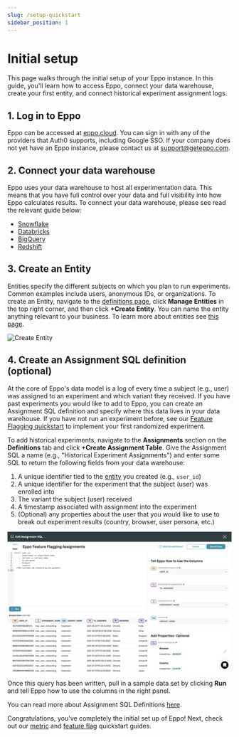 ```yaml
---
slug: /setup-quickstart
sidebar_position: 1
---
```


# Initial setup

This page walks through the initial setup of your Eppo instance. In this guide, you'll learn how to access Eppo, connect your data warehouse, create your first entity, and connect historical experiment assignment logs.

## 1. Log in to Eppo

Eppo can be accessed at [eppo.cloud](http://eppo.cloud). You can sign in with any of the providers that Auth0 supports, including Google SSO. If your company does not yet have an Eppo instance, please contact us at [support@geteppo.com](mailto:support@geteppo.com).

## 2. Connect your data warehouse

Eppo uses your data warehouse to host all experimentation data. This means that you have full control over your data and full visibility into how Eppo calculates results. To connect your data warehouse, please see read the relevant guide below:

- [Snowflake](/how-tos/connecting-dwh/snowflake)
- [Databricks](/how-tos/connecting-dwh/databricks)
- [BigQuery](/how-tos/connecting-dwh/bigquery)
- [Redshift](/how-tos/connecting-dwh/redshift)

## 3. Create an Entity

Entities specify the different subjects on which you plan to run experiments. Common examples include users, anonymous IDs, or organizations. To create an Entity, navigate to the [definitions page](https://eppo.cloud/definitions), click **Manage Entities** in the top right corner, and then click **+Create Entity**. You can name the entity anything relevant to your business. To learn more about entities see [this page](/data-management/entities/).

![Create Entity](/img/initial-setup/quick-start-1.png)

## 4. Create an Assignment SQL definition (optional)

At the core of Eppo's data model is a log of every time a subject (e.g., user) was assigned to an experiment and which variant they received. If you have past experiments you would like to add to Eppo, you can create an Assignment SQL definition and specify where this data lives in your data warehouse. If you have not run an experiment before, see our [Feature Flagging quickstart](/feature-flag-quickstart) to implement your first randomized experiment.  

To add historical experiments, navigate to the **Assignments** section on the **Definitions** tab and click **+Create Assignment Table**. Give the Assignment SQL a name (e.g., "Historical Experiment Assignments") and enter some SQL to return the following fields from your data warehouse:

1. A unique identifier tied to the [entity](/data-management/entities) you created (e.g., `user_id`)
2. A unique identifier for the experiment that the subject (user) was enrolled into
3. The variant the subject (user) received
4. A timestamp associated with assignment into the experiment
5. (Optional) any properties about the user that you would like to use to break out experiment results (country, browser, user persona, etc.)

![Create Assignment SQL](/../static/img/initial-setup/quick-start-2.png)

Once this query has been written, pull in a sample data set by clicking **Run** and tell Eppo how to use the columns in the right panel.

You can read more about Assignment SQL Definitions [here](/data-management/definitions/assignment-sql).

Congratulations, you've completely the initial set up of Eppo! Next, check out our [metric](/metric-quickstart) and [feature flag](/feature-flag-quickstart) quickstart guides.
